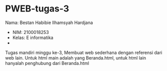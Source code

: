 # PWEB-tugas-3
Nama: Bestan Habibie Ilhamsyah Hardjana
- NIM: 2100018253
- Kelas: E informatika
-
Tugas mandiri minggu ke-3, Membuat web sederhana dengan referensi dari web lain.
Untuk html main adalah yang Beranda.html, untuk html lain hanyalah penghubung dari Beranda.html
